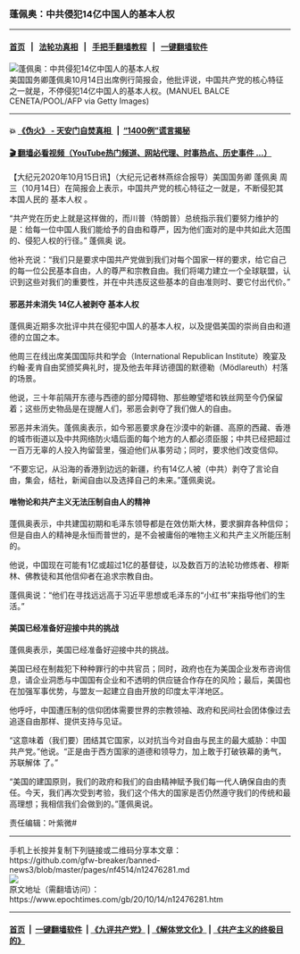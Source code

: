 ### 蓬佩奥：中共侵犯14亿中国人的基本人权
------------------------

#### [首页](https://github.com/gfw-breaker/banned-news3/blob/master/README.md) &nbsp;&nbsp;|&nbsp;&nbsp; [法轮功真相](https://github.com/begood0513/basic/blob/master/README.md)  &nbsp;&nbsp;|&nbsp;&nbsp; [手把手翻墙教程](https://github.com/gfw-breaker/guides/wiki)  &nbsp;&nbsp;|&nbsp;&nbsp; [一键翻墙软件](https://github.com/gfw-breaker/nogfw/blob/master/README.md)  



<div><img alt="蓬佩奥：中共侵犯14亿中国人的基本人权" class="attachment-djy_600_400 size-djy_600_400 wp-post-image" src="https://i.epochtimes.com/assets/uploads/2020/10/GettyImages-1229067679-1-600x400.jpg"/>
<div class="caption">
 美国国务卿蓬佩奥10月14日出席例行简报会，他批评说，中国共产党的核心特征之一就是，不停侵犯14亿中国人的基本人权。(MANUEL BALCE CENETA/POOL/AFP via Getty Images)
</div></div><hr/>

#### 💥 [《伪火》 - 天安门自焚真相 ](http://158.247.195.190:10000/videos/blog/weihuo.html)&nbsp; |&nbsp; [“1400例”谎言揭秘  ](http://158.247.195.190:10000/videos/blog/jiexi1400.html)

#### [ 🎬  翻墙必看视频（YouTube热门频道、网站代理、时事热点、历史事件 ...）](https://github.com/gfw-breaker/links/blob/master/banned.md)

<div><p>
 【大纪元2020年10月15日讯】（大纪元记者林燕综合报导）美国国务卿
 <ok href="https://www.epochtimes.com/gb/tag/%E8%93%AC%E4%BD%A9%E5%A5%A5.html">
  蓬佩奥
 </ok>
 周三（10月14日）在简报会上表示，中国共产党的核心特征之一就是，不断侵犯其本国人民的
 <ok href="https://www.epochtimes.com/gb/tag/%E5%9F%BA%E6%9C%AC%E4%BA%BA%E6%9D%83.html">
  基本人权
 </ok>
 。
</p>
<p>
 “共产党在历史上就是这样做的，而川普（特朗普）总统指示我们要努力维护的是：给每一位中国人我们能给予的自由和尊严，因为他们面对的是中共如此大范围的、侵犯人权的行径。”
 <ok href="https://www.epochtimes.com/gb/tag/%E8%93%AC%E4%BD%A9%E5%A5%A5.html">
  蓬佩奥
 </ok>
 说。
</p>
<p>
 他补充说：“我们只是要求中国共产党做到我们对每个国家一样的要求，给它自己的每一位公民基本自由，人的尊严和宗教自由。我们将竭力建立一个全球联盟，认识到这些对我们的重要性，并在中共违反这些基本的自由准则时、要它付出代价。”
</p>
<h4>
 邪恶并未消失 14亿人被剥夺
 <ok href="https://www.epochtimes.com/gb/tag/%E5%9F%BA%E6%9C%AC%E4%BA%BA%E6%9D%83.html">
  基本人权
 </ok>
</h4>
<p>
 蓬佩奥近期多次批评中共在侵犯中国人的基本人权，以及提倡美国的崇尚自由和道德的立国之本。
</p>
<p>
 他周三在线出席美国国际共和学会（International Republican Institute）晚宴及约翰·麦肯自由奖颁奖典礼时，提及他去年拜访德国的默德勒（Mödlareuth）村落的场景。
</p>
<p>
 他说，三十年前隔开东德与西德的部分障碍物、那些瞭望塔和铁丝网至今仍保留着；这些历史物品是在提醒人们，邪恶会剥夺了我们做人的自由。
</p>
<p>
 邪恶并未消失。蓬佩奥表示，如今邪恶要求身在沙漠中的新疆、高原的西藏、香港的城市街道以及中共网络防火墙后面的每个地方的人都必须臣服；中共已经把超过一百万无辜的人投入拘留营里，强迫他们从事劳动；同时，要求他们改变信仰。
</p>
<p>
 “不要忘记，从沿海的香港到边远的新疆，约有14亿人被（中共）剥夺了言论自由，集会，结社，新闻自由以及选择自己的未来。”蓬佩奥说。
</p>
<h4>
 唯物论和共产主义无法压制自由人的精神
</h4>
<p>
 蓬佩奥表示，中共建国初期和毛泽东领导都是在效仿斯大林，要求摒弃各种信仰；但是自由人的精神是永恒而普世的，是不会被庸俗的唯物主义和共产主义所能压制的。
</p>
<p>
 他说，中国现在可能有1亿或超过1亿的基督徒，以及数百万的法轮功修炼者、穆斯林、佛教徒和其他信仰者在追求宗教自由。
</p>
<p>
 蓬佩奥说：“他们在寻找远远高于习近平思想或毛泽东的“小红书”来指导他们的生活。”
</p>
<h4>
 美国已经准备好迎接中共的挑战
</h4>
<p>
 蓬佩奥表示，美国已经准备好迎接中共的挑战。
</p>
<p>
 美国已经在制裁犯下种种罪行的中共官员；同时，政府也在为美国企业发布咨询信息，请企业洞悉与中国国有企业和不透明的供应链合作存在的风险；最后，美国也在加强军事优势，与盟友一起建立自由开放的印度太平洋地区。
</p>
<p>
 他呼吁，中国遭压制的信仰团体需要世界的宗教领袖、政府和民间社会团体像过去追逐自由那样、提供支持与见证。
</p>
<p>
 “这意味着（我们要）团结其它国家，以对抗当今对自由与民主的最大威胁：中国共产党。”他说。“正是由于西方国家的道德和领导力，加上敢于打破铁幕的勇气，
 <ok href="https://www.epochtimes.com/gb/tag/%E8%8B%8F%E8%81%94%E8%A7%A3%E4%BD%93.html">
  苏联解体
 </ok>
 了。”
</p>
<p>
 “美国的建国原则，我们的政府和我们的自由精神赋予我们每一代人确保自由的责任。今天，我们再次受到考验，我们这个伟大的国家是否仍然遵守我们的传统和最高理想；我相信我们会做到的。”蓬佩奥说。
</p>
<p>
 责任编辑：叶紫微#
</p>
</div>
<hr/>
手机上长按并复制下列链接或二维码分享本文章：<br/>
https://github.com/gfw-breaker/banned-news3/blob/master/pages/nf4514/n12476281.md <br/>
<a href='https://github.com/gfw-breaker/banned-news3/blob/master/pages/nf4514/n12476281.md'><img src='https://github.com/gfw-breaker/banned-news3/blob/master/pages/nf4514/n12476281.md.png'/></a> <br/>
原文地址（需翻墙访问）：https://www.epochtimes.com/gb/20/10/14/n12476281.htm


------------------------
#### [首页](https://github.com/gfw-breaker/banned-news3/blob/master/README.md) &nbsp;|&nbsp; [一键翻墙软件](https://github.com/gfw-breaker/nogfw/blob/master/README.md) &nbsp;| [《九评共产党》](https://github.com/gfw-breaker/9ping.md/blob/master/README.md#九评之一评共产党是什么) | [《解体党文化》](https://github.com/gfw-breaker/jtdwh.md/blob/master/README.md) | [《共产主义的终极目的》](https://github.com/gfw-breaker/gczydzjmd.md/blob/master/README.md)


<img src='http://gfw-breaker.win/banned-news3/pages/nf4514/n12476281.md' width='0px' height='0px'/>